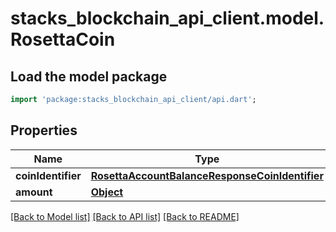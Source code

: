 # stacks_blockchain_api_client.model.RosettaCoin

## Load the model package
```dart
import 'package:stacks_blockchain_api_client/api.dart';
```

## Properties
Name | Type | Description | Notes
------------ | ------------- | ------------- | -------------
**coinIdentifier** | [**RosettaAccountBalanceResponseCoinIdentifier**](RosettaAccountBalanceResponseCoinIdentifier.md) |  | 
**amount** | [**Object**](Object.md) |  | 

[[Back to Model list]](../README.md#documentation-for-models) [[Back to API list]](../README.md#documentation-for-api-endpoints) [[Back to README]](../README.md)


